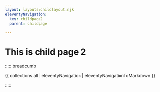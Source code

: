 ```yaml
---
layout: layouts/childlayout.njk
eleventyNavigation:
  key: childpage2
  parent: childpage

---
```


# This is child page 2

::::: breadcumb

{{ collections.all | eleventyNavigation | eleventyNavigationToMarkdown }}

:::::
